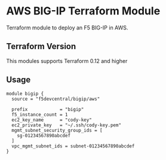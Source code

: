 # AWS BIG-IP Terraform Module 
Terraform module to deploy an F5 BIG-IP in AWS.

## Terraform Version
This modules supports Terraform 0.12 and higher

## Usage
```hcl
module bigip {
  source = "f5devcentral/bigip/aws"

  prefix            = "bigip"
  f5_instance_count = 1
  ec2_key_name      = "cody-key"
  ec2_private_key   = "~/.ssh/cody-key.pem"
  mgmt_subnet_security_group_ids = [
    sg-01234567890abcdef
  ]
  vpc_mgmt_subnet_ids = subnet-01234567890abcdef
}
```
